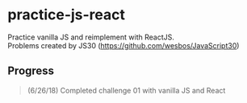 # practice-js-react
Practice vanilla JS and reimplement with ReactJS.  
Problems created by JS30 (https://github.com/wesbos/JavaScript30)

## Progress 

> (6/26/18) Completed challenge 01 with vanilla JS and React
